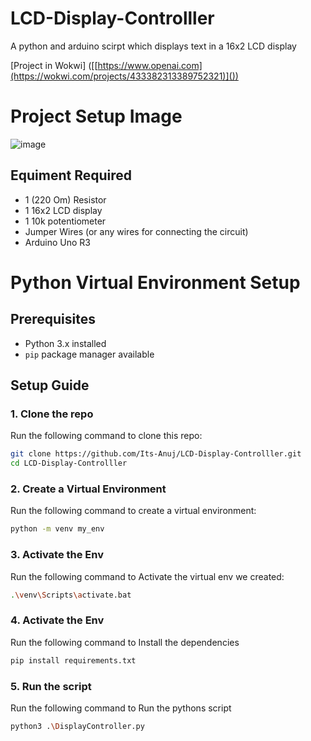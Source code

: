 # LCD-Display-Controlller
A python and arduino scirpt which displays text in a 16x2 LCD display

[Project in Wokwi]
([[https://www.openai.com](https://wokwi.com/projects/433382313389752321)]())
# Project Setup Image
![image](https://github.com/user-attachments/assets/46983aae-6b04-4425-93d4-0a6e6dbbbf36)

## Equiment Required

- 1 (220 Om) Resistor
- 1 16x2 LCD display
- 1 10k potentiometer
- Jumper Wires (or any wires for connecting the circuit)
- Arduino Uno R3
  
# Python Virtual Environment Setup

## Prerequisites
- Python 3.x installed
- `pip` package manager available

## Setup Guide

### 1. Clone the repo
Run the following command to clone this repo:
```sh
git clone https://github.com/Its-Anuj/LCD-Display-Controlller.git
cd LCD-Display-Controlller
```

### 2. Create a Virtual Environment
Run the following command to create a virtual environment:
```sh
python -m venv my_env
```

### 3. Activate the Env
Run the following command to Activate the virtual env we created:
```sh
.\venv\Scripts\activate.bat   
```

### 4. Activate the Env
Run the following command to Install the dependencies
```sh
pip install requirements.txt
```

### 5. Run the script
Run the following command to Run the pythons script
```sh
python3 .\DisplayController.py
```

